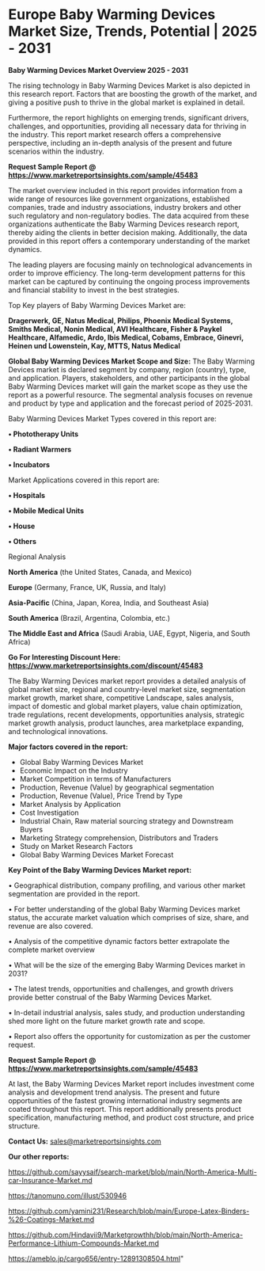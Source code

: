 # Europe Baby Warming Devices Market Size, Trends, Potential | 2025 - 2031

<Strong> Baby Warming Devices Market Overview 2025 - 2031</strong>

The rising technology in Baby Warming Devices Market is also depicted in this research report. Factors that are boosting the growth of the market, and giving a positive push to thrive in the global market is explained in detail.

Furthermore, the report highlights on emerging trends, significant drivers, challenges, and opportunities, providing all necessary data for thriving in the industry. This report market research offers a comprehensive perspective, including an in-depth analysis of the present and future scenarios within the industry.

<strong>Request Sample Report @ <a href=https://www.marketreportsinsights.com/sample/45483>https://www.marketreportsinsights.com/sample/45483</a></strong>

The market overview included in this report provides information from a wide range of resources like government organizations, established companies, trade and industry associations, industry brokers and other such regulatory and non-regulatory bodies. The data acquired from these organizations authenticate the Baby Warming Devices research report, thereby aiding the clients in better decision making. Additionally, the data provided in this report offers a contemporary understanding of the market dynamics.

The leading players are focusing mainly on technological advancements in order to improve efficiency. The long-term development patterns for this market can be captured by continuing the ongoing process improvements and financial stability to invest in the best strategies.

Top Key players of Baby Warming Devices Market are:

<strong>Dragerwerk, GE, Natus Medical, Philips, Phoenix Medical Systems, Smiths Medical, Nonin Medical, AVI Healthcare, Fisher & Paykel Healthcare, Alfamedic, Ardo, Ibis Medical, Cobams, Embrace, Ginevri, Heinen und Lowenstein, Kay, MTTS, Natus Medical</strong>

<strong><b>Global Baby Warming Devices Market Scope and Size:</b></strong>
The Baby Warming Devices market is declared segment by company, region (country), type, and application. Players, stakeholders, and other participants in the global Baby Warming Devices market will gain the market scope as they use the report as a powerful resource. The segmental analysis focuses on revenue and product by type and application and the forecast period of 2025-2031.

Baby Warming Devices Market Types covered in this report are:

<strong>•  Phototherapy Units

•  Radiant Warmers

•  Incubators</strong>

Market Applications covered in this report are:

<strong>•  Hospitals

•  Mobile Medical Units

•  House

•  Others</strong> 

Regional Analysis

<strong>North America</strong> (the United States, Canada, and Mexico)

<strong>Europe</strong> (Germany, France, UK, Russia, and Italy)

<strong>Asia-Pacific</strong> (China, Japan, Korea, India, and Southeast Asia)

<strong>South America</strong> (Brazil, Argentina, Colombia, etc.)

<strong>The Middle East and Africa</strong> (Saudi Arabia, UAE, Egypt, Nigeria, and South Africa)

<strong>Go For Interesting Discount Here: <a href=https://www.marketreportsinsights.com/discount/45483>https://www.marketreportsinsights.com/discount/45483</a></strong>

The Baby Warming Devices market report provides a detailed analysis of global market size, regional and country-level market size, segmentation market growth, market share, competitive Landscape, sales analysis, impact of domestic and global market players, value chain optimization, trade regulations, recent developments, opportunities analysis, strategic market growth analysis, product launches, area marketplace expanding, and technological innovations.

<strong><b>Major factors covered in the report:</b></strong>
<ul>
  <li>Global Baby Warming Devices Market </li>
  <li>Economic Impact on the Industry</li>
  <li>Market Competition in terms of Manufacturers</li>
  <li>Production, Revenue (Value) by geographical segmentation</li>
  <li>Production, Revenue (Value), Price Trend by Type</li>
  <li>Market Analysis by Application</li>
  <li>Cost Investigation</li>
  <li>Industrial Chain, Raw material sourcing strategy and Downstream Buyers</li>
  <li>Marketing Strategy comprehension, Distributors and Traders</li>
  <li>Study on Market Research Factors</li>
  <li>Global Baby Warming Devices Market Forecast</li>
</ul>

<strong><b>Key Point of the Baby Warming Devices Market report:</b></strong>

• Geographical distribution, company profiling, and various other market segmentation are provided in the report.

• For better understanding of the global Baby Warming Devices market status, the accurate market valuation which comprises of size, share, and revenue are also covered.

• Analysis of the competitive dynamic factors better extrapolate the complete market overview

• What will be the size of the emerging Baby Warming Devices market in 2031?

• The latest trends, opportunities and challenges, and growth drivers provide better construal of the Baby Warming Devices Market.

• In-detail industrial analysis, sales study, and production understanding shed more light on the future market growth rate and scope.

• Report also offers the opportunity for customization as per the customer request.

<strong>Request Sample Report @ <a href=https://www.marketreportsinsights.com/sample/45483>https://www.marketreportsinsights.com/sample/45483</a></strong>

At last, the Baby Warming Devices Market report includes investment come analysis and development trend analysis. The present and future opportunities of the fastest growing international industry segments are coated throughout this report. This report additionally presents product specification, manufacturing method, and product cost structure, and price structure.

<strong>Contact Us:</strong>
sales@marketreportsinsights.com

<strong>Our other reports:</strong>

<a href=https://github.com/sayysaif/search-market/blob/main/North-America-Multi-car-Insurance-Market.md>https://github.com/sayysaif/search-market/blob/main/North-America-Multi-car-Insurance-Market.md</a>

<a href=https://tanomuno.com/illust/530946>https://tanomuno.com/illust/530946</a>

<a href=https://github.com/yamini231/Research/blob/main/Europe-Latex-Binders-%26-Coatings-Market.md>https://github.com/yamini231/Research/blob/main/Europe-Latex-Binders-%26-Coatings-Market.md</a>

<a href=https://github.com/Hindavii9/Marketgrowthh/blob/main/North-America-Performance-Lithium-Compounds-Market.md>https://github.com/Hindavii9/Marketgrowthh/blob/main/North-America-Performance-Lithium-Compounds-Market.md</a>

<a href=https://ameblo.jp/cargo656/entry-12891308504.html>https://ameblo.jp/cargo656/entry-12891308504.html</a>"
